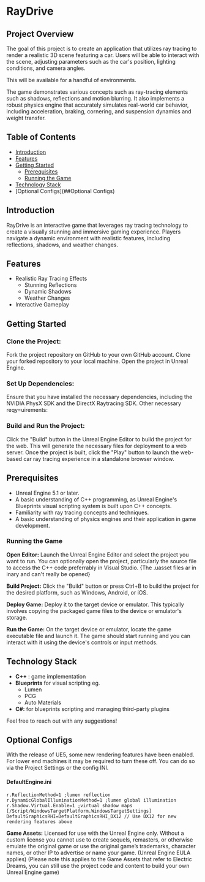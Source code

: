 # RayDrive

## Project Overview
The goal of this project is to create an application that utilizes ray tracing to render a realistic 3D scene featuring a car. Users will be able to interact with the scene, adjusting parameters such as the car's position, lighting conditions, and camera angles.

This will be available for a handful of environments.

The game demonstrates various concepts such as ray-tracing elements such as shadows, reflections and motion blurring.
It also implements a robust physics engine that accurately simulates real-world car behavior, including acceleration, braking, cornering, and suspension dynamics and weight transfer.


## Table of Contents
- [Introduction](#introduction)
- [Features](#features)
- [Getting Started](#getting-started)
  - [Prerequisites](#prerequisites)
  - [Running the Game](#running-the-game)
- [Technology Stack](#technology-stack)
- [Optional Configs](##Optional Configs)


## Introduction
RayDrive is an interactive game that leverages ray tracing technology to create a visually stunning and immersive gaming experience. Players navigate a dynamic environment with realistic features, including reflections, shadows, and weather changes.

## Features

- Realistic Ray Tracing Effects
  - Stunning Reflections
  - Dynamic Shadows
  - Weather Changes
- Interactive Gameplay

## Getting Started

### Clone the Project:

Fork the project repository on GitHub to your own GitHub account.
Clone your forked repository to your local machine.
Open the project in Unreal Engine.

### Set Up Dependencies:

Ensure that you have installed the necessary dependencies, including the NVIDIA PhysX SDK and the DirectX Raytracing SDK.
Other necessary reqy=uirements: 

### Build and Run the Project:

Click the "Build" button in the Unreal Engine Editor to build the project for the web.
This will generate the necessary files for deployment to a web server.
Once the project is built, click the "Play" button to launch the web-based car ray tracing experience in a standalone browser window.

## Prerequisites
- Unreal Engine 5.1 or later.
- A basic understanding of C++ programming, as Unreal Engine's Blueprints visual scripting system is built upon C++ concepts.
- Familiarity with ray tracing concepts and techniques.
- A basic understanding of physics engines and their application in game development.

### Running the Game

**Open Editor:** Launch the Unreal Engine Editor and select the project you want to run. You can optionally open the project, particularly the source file to access the C++ code preferrably in Visual Studio. {The .uasset files ar in inary and can't really be opened}

**Build Project:** Click the "Build" button or press Ctrl+B to build the project for the desired platform, such as Windows, Android, or iOS.

**Deploy Game:** Deploy it to the target device or emulator. This typically involves copying the packaged game files to the device or emulator's storage.

**Run the Game:** On the target device or emulator, locate the game executable file and launch it. The game should start running and you can interact with it using the device's controls or input methods.

## Technology Stack

- **C++** : game implementation
- **Blueprints** for visual scripting eg.
  - Lumen
  - PCG
  - Auto Materials
- **C#:** for blueprints scripting and managing third-party plugins

Feel free to reach out with any suggestions!

## Optional Configs
With the release of UE5, some new rendering features have been enabled. For lower end machines it may be required to turn these off. You can do so via the Project Settings or the config INI.

#### DefaultEngine.ini
```
r.ReflectionMethod=1 ;lumen reflection
r.DynamicGlobalIlluminationMethod=1 ;lumen global illumination
r.Shadow.Virtual.Enable=1 ;virtual shadow maps
[/Script/WindowsTargetPlatform.WindowsTargetSettings]
DefaultGraphicsRHI=DefaultGraphicsRHI_DX12 // Use DX12 for new rendering features above
```

**Game Assets:** Licensed for use with the Unreal Engine only. 
Without a custom license you cannot use to create sequels, remasters, or otherwise emulate the original game or use the original game’s trademarks, character names, or other IP to advertise or name your game. 
(Unreal Engine EULA applies) 
(Please note this applies to the Game Assets that refer to Electric Dreams, you can still use the project code and content to build your own Unreal Engine game)
